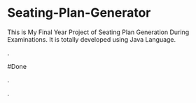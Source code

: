 # Seating-Plan-Generator

This is My Final Year Project of Seating Plan Generation During Examinations. It is totally developed using Java Language.












































































.





















































#Done










































































































.




































































































































































































































































































































































































































































































.







































